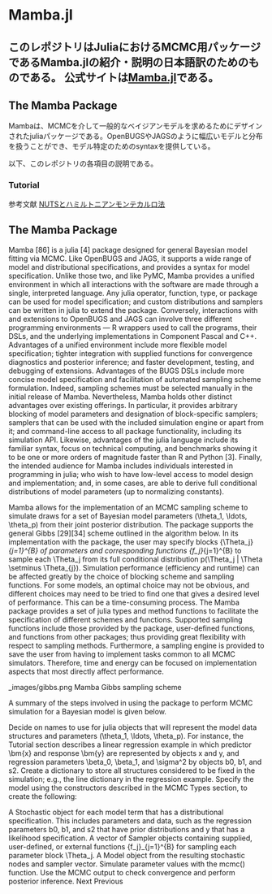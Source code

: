 # Mamba.jl

このレポジトリはJuliaにおけるMCMC用パッケージであるMamba.jlの紹介・説明の日本語訳のためのものである。
公式サイトは[Mamba.jl](https://mambajl.readthedocs.org/en/latest/tutorial.html#mcmc-simulation)である。
-----------------------------------
## The Mamba Package
Mambaは、MCMCを介して一般的なベイジアンモデルを求めるためにデザインされたjuliaパッケージである。OpenBUGSやJAGSのように幅広いモデルと分布を扱うことができ、モデル特定のためのsyntaxを提供している。

以下、このレポジトリの各項目の説明である。
### Tutorial

参考文献
[NUTSとハミルトニアンモンテカルロ法](https://drive.google.com/file/d/0Bw-J75fYQ33NaWxjb2VwMDU4cjg/view)



## The Mamba Package
Mamba [86] is a julia [4] package designed for general Bayesian model fitting via MCMC. Like OpenBUGS and JAGS, it supports a wide range of model and distributional specifications, and provides a syntax for model specification. Unlike those two, and like PyMC, Mamba provides a unified environment in which all interactions with the software are made through a single, interpreted language. Any julia operator, function, type, or package can be used for model specification; and custom distributions and samplers can be written in julia to extend the package. Conversely, interactions with and extensions to OpenBUGS and JAGS can involve three different programming environments — R wrappers used to call the programs, their DSLs, and the underlying implementations in Component Pascal and C++. Advantages of a unified environment include more flexible model specification; tighter integration with supplied functions for convergence diagnostics and posterior inference; and faster development, testing, and debugging of extensions. Advantages of the BUGS DSLs include more concise model specification and facilitation of automated sampling scheme formulation. Indeed, sampling schemes must be selected manually in the initial release of Mamba. Nevertheless, Mamba holds other distinct advantages over existing offerings. In particular, it provides arbitrary blocking of model parameters and designation of block-specific samplers; samplers that can be used with the included simulation engine or apart from it; and command-line access to all package functionality, including its simulation API. Likewise, advantages of the julia language include its familiar syntax, focus on technical computing, and benchmarks showing it to be one or more orders of magnitude faster than R and Python [3]. Finally, the intended audience for Mamba includes individuals interested in programming in julia; who wish to have low-level access to model design and implementation; and, in some cases, are able to derive full conditional distributions of model parameters (up to normalizing constants).

Mamba allows for the implementation of an MCMC sampling scheme to simulate draws for a set of Bayesian model parameters (\theta_1, \ldots, \theta_p) from their joint posterior distribution. The package supports the general Gibbs [29][34] scheme outlined in the algorithm below. In its implementation with the package, the user may specify blocks \{\Theta_j\}_{j=1}^{B} of parameters and corresponding functions \{f_j\}_{j=1}^{B} to sample each \Theta_j from its full conditional distribution p(\Theta_j | \Theta \setminus \Theta_{j}). Simulation performance (efficiency and runtime) can be affected greatly by the choice of blocking scheme and sampling functions. For some models, an optimal choice may not be obvious, and different choices may need to be tried to find one that gives a desired level of performance. This can be a time-consuming process. The Mamba package provides a set of julia types and method functions to facilitate the specification of different schemes and functions. Supported sampling functions include those provided by the package, user-defined functions, and functions from other packages; thus providing great flexibility with respect to sampling methods. Furthermore, a sampling engine is provided to save the user from having to implement tasks common to all MCMC simulators. Therefore, time and energy can be focused on implementation aspects that most directly affect performance.

_images/gibbs.png
Mamba Gibbs sampling scheme

A summary of the steps involved in using the package to perform MCMC simulation for a Bayesian model is given below.

Decide on names to use for julia objects that will represent the model data structures and parameters (\theta_1, \ldots, \theta_p). For instance, the Tutorial section describes a linear regression example in which predictor \bm{x} and response \bm{y} are represented by objects x and y, and regression parameters \beta_0, \beta_1, and \sigma^2 by objects b0, b1, and s2.
Create a dictionary to store all structures considered to be fixed in the simulation; e.g., the line dictionary in the regression example.
Specify the model using the constructors described in the MCMC Types section, to create the following:

A Stochastic object for each model term that has a distributional specification. This includes parameters and data, such as the regression parameters b0, b1, and s2 that have prior distributions and y that has a likelihood specification.
A vector of Sampler objects containing supplied, user-defined, or external functions \{f_j\}_{j=1}^{B} for sampling each parameter block \Theta_j.
A Model object from the resulting stochastic nodes and sampler vector.
Simulate parameter values with the mcmc() function.
Use the MCMC output to check convergence and perform posterior inference.
Next  Previous


